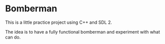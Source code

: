 Bomberman
=========

This is a little practice project using C++ and SDL 2.

The idea  is to have a fully functional bomberman and experiment with what can do.

